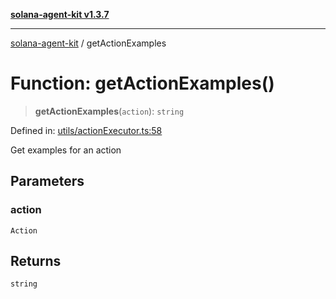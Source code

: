 [**solana-agent-kit v1.3.7**](../README.md)

***

[solana-agent-kit](../README.md) / getActionExamples

# Function: getActionExamples()

> **getActionExamples**(`action`): `string`

Defined in: [utils/actionExecutor.ts:58](https://github.com/scriptscrypt/solana-agent-kit/blob/28121611ae2e5ee3f891044cd4631bfb441231fc/src/utils/actionExecutor.ts#L58)

Get examples for an action

## Parameters

### action

`Action`

## Returns

`string`
